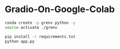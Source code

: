 # Gradio-On-Google-Colab
```bash
conda create -p grenv python -y
source activate ./grenv

pip install -r requirements.txt
python app.py
```
